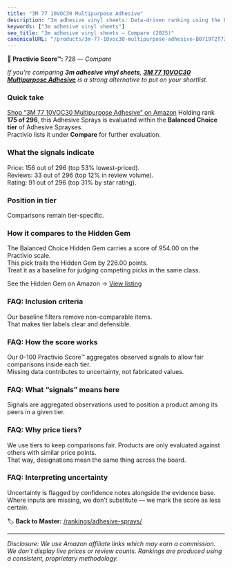 ```yaml
---
title: "3M 77 10VOC30 Multipurpose Adhesive"
description: "3m adhesive vinyl sheets: Data-driven ranking using the Practivio Score™. Positioned by quality, value, demand, findability, momentum."
keywords: ["3m adhesive vinyl sheets"]
seo_title: "3m adhesive vinyl sheets — Compare (2025)"
canonicalURL: "/products/3m-77-10voc30-multipurpose-adhesive-B0719T2T7Z/"
---
```


**🛒 Practivio Score™:** 728 — _Compare_


*If you're comparing **3m adhesive vinyl sheets**, **[3M 77 10VOC30 Multipurpose Adhesive](https://www.amazon.com/dp/B0719T2T7Z?tag=practivio-20)** is a strong alternative to put on your shortlist.*
### Quick take
[Shop “3M 77 10VOC30 Multipurpose Adhesive” on Amazon](https://www.amazon.com/dp/B0719T2T7Z?tag=practivio-20)
Holding rank **175 of 296**, this Adhesive Sprays is evaluated within the **Balanced Choice tier** of Adhesive Sprayses.  
Practivio lists it under **Compare** for further evaluation.

### What the signals indicate
Price: 156 out of 296 (top 53% lowest-priced).  
Reviews: 33 out of 296 (top 12% in review volume).  
Rating: 91 out of 296 (top 31% by star rating).  

### Position in tier
Comparisons remain tier-specific.

### How it compares to the Hidden Gem
The Balanced Choice Hidden Gem carries a score of 954.00 on the Practivio scale.  
This pick trails the Hidden Gem by 226.00 points.  
Treat it as a baseline for judging competing picks in the same class.  

See the Hidden Gem on Amazon → [View listing](https://www.amazon.com/dp/B000HBNU9K?tag=practivio-20)

### FAQ: Inclusion criteria
Our baseline filters remove non-comparable items.  
That makes tier labels clear and defensible.

### FAQ: How the score works
Our 0–100 Practivio Score™ aggregates observed signals to allow fair comparisons inside each tier.  
Missing data contributes to uncertainty, not fabricated values.

### FAQ: What “signals” means here
Signals are aggregated observations used to position a product among its peers in a given tier.

### FAQ: Why price tiers?
We use tiers to keep comparisons fair. Products are only evaluated against others with similar price points.  
That way, designations mean the same thing across the board.

### FAQ: Interpreting uncertainty
Uncertainty is flagged by confidence notes alongside the evidence base.  
Where inputs are missing, we don’t substitute — we mark the score as less certain.

<!-- Missing template for Compare/CompareWithinPriceClass -->


🏷️ **Back to Master:** [/rankings/adhesive-sprays/](/rankings/adhesive-sprays/)

---
_Disclosure: We use Amazon affiliate links which may earn a commission. We don’t display live prices or review counts. Rankings are produced using a consistent, proprietary methodology._
